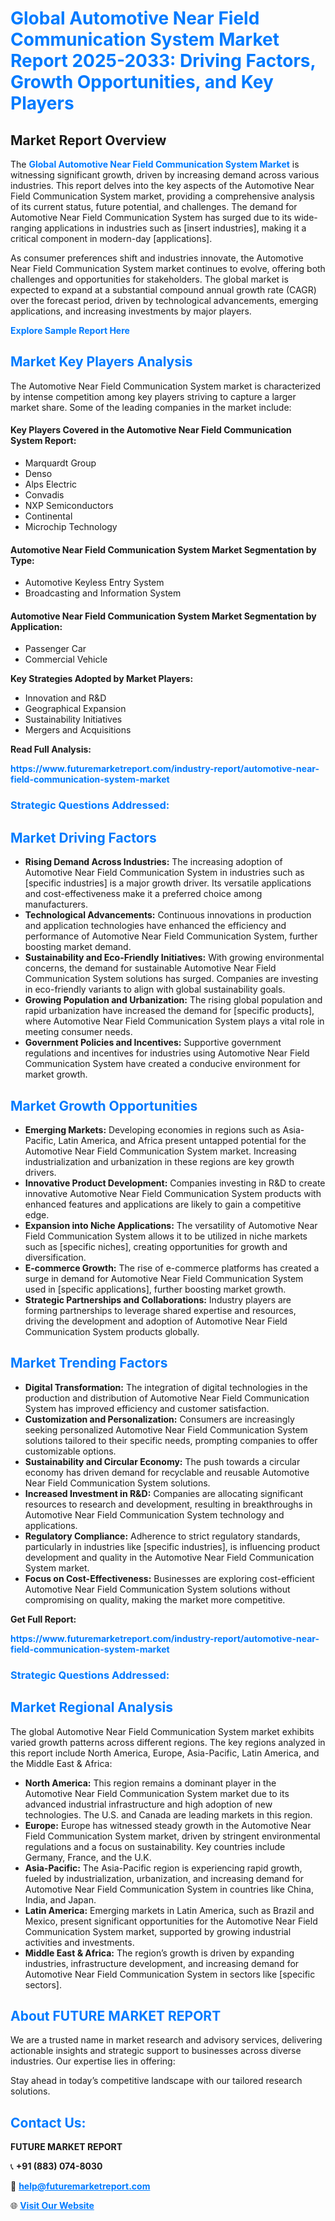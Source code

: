 <h1 style="color: #007BFF;">Global Automotive Near Field Communication System Market Report 2025-2033: Driving Factors, Growth Opportunities, and Key Players</h1>

<section id="overview">
<h2>Market Report Overview</h2>
<p>The <a href="https://www.futuremarketreport.com/industry-report/automotive-near-field-communication-system-market" style="color: #007BFF; text-decoration: none;"><strong>Global Automotive Near Field Communication System Market</strong></a> is witnessing significant growth, driven by increasing demand across various industries. This report delves into the key aspects of the Automotive Near Field Communication System market, providing a comprehensive analysis of its current status, future potential, and challenges. The demand for Automotive Near Field Communication System has surged due to its wide-ranging applications in industries such as [insert industries], making it a critical component in modern-day [applications].</p>
<p>As consumer preferences shift and industries innovate, the Automotive Near Field Communication System market continues to evolve, offering both challenges and opportunities for stakeholders. The global market is expected to expand at a substantial compound annual growth rate (CAGR) over the forecast period, driven by technological advancements, emerging applications, and increasing investments by major players.</p>
</section>

<section id="overview">
<p><a href="https://www.futuremarketreport.com/request-sample/reportId=48205" style="color: #007BFF; text-decoration: none;"><strong>Explore Sample Report Here</strong></a></p>
</section>

<section id="key-players">
<h2 style="color: #007BFF;">Market Key Players Analysis</h2>
<p>The Automotive Near Field Communication System market is characterized by intense competition among key players striving to capture a larger market share. Some of the leading companies in the market include:</p>
<h4>Key Players Covered in the Automotive Near Field Communication System Report:</h4>
<ul><li>Marquardt Group</li><li>Denso</li><li>Alps Electric</li><li>Convadis</li><li>NXP Semiconductors</li><li>Continental</li><li>Microchip Technology</li></ul>
<h4>Automotive Near Field Communication System Market Segmentation by Type:</h4>
<ul><li>Automotive Keyless Entry System</li><li>Broadcasting and Information System</li></ul>

<h4>Automotive Near Field Communication System Market Segmentation by Application:</h4>
<ul><li>Passenger Car</li><li>Commercial Vehicle</li></ul>
<p><strong>Key Strategies Adopted by Market Players:</strong></p>
<ul>
<li>Innovation and R&D</li>
<li>Geographical Expansion</li>
<li>Sustainability Initiatives</li>
<li>Mergers and Acquisitions</li>
</ul>
</section>

<section>
<p><strong>Read Full Analysis: </strong></p><a href="https://www.futuremarketreport.com/industry-report/automotive-near-field-communication-system-market" style="color: #007BFF; text-decoration: none;"><strong>https://www.futuremarketreport.com/industry-report/automotive-near-field-communication-system-market</strong></a>
<h3 style="color: #007BFF;">Strategic Questions Addressed:</h3>
</section>

<section id="driving-factors">
<h2 style="color: #007BFF;">Market Driving Factors</h2>
<ul>
<li><strong>Rising Demand Across Industries:</strong> The increasing adoption of Automotive Near Field Communication System in industries such as [specific industries] is a major growth driver. Its versatile applications and cost-effectiveness make it a preferred choice among manufacturers.</li>
<li><strong>Technological Advancements:</strong> Continuous innovations in production and application technologies have enhanced the efficiency and performance of Automotive Near Field Communication System, further boosting market demand.</li>
<li><strong>Sustainability and Eco-Friendly Initiatives:</strong> With growing environmental concerns, the demand for sustainable Automotive Near Field Communication System solutions has surged. Companies are investing in eco-friendly variants to align with global sustainability goals.</li>
<li><strong>Growing Population and Urbanization:</strong> The rising global population and rapid urbanization have increased the demand for [specific products], where Automotive Near Field Communication System plays a vital role in meeting consumer needs.</li>
<li><strong>Government Policies and Incentives:</strong> Supportive government regulations and incentives for industries using Automotive Near Field Communication System have created a conducive environment for market growth.</li>
</ul>
</section>

<section id="growth-opportunities">
<h2 style="color: #007BFF;">Market Growth Opportunities</h2>
<ul>
<li><strong>Emerging Markets:</strong> Developing economies in regions such as Asia-Pacific, Latin America, and Africa present untapped potential for the Automotive Near Field Communication System market. Increasing industrialization and urbanization in these regions are key growth drivers.</li>
<li><strong>Innovative Product Development:</strong> Companies investing in R&D to create innovative Automotive Near Field Communication System products with enhanced features and applications are likely to gain a competitive edge.</li>
<li><strong>Expansion into Niche Applications:</strong> The versatility of Automotive Near Field Communication System allows it to be utilized in niche markets such as [specific niches], creating opportunities for growth and diversification.</li>
<li><strong>E-commerce Growth:</strong> The rise of e-commerce platforms has created a surge in demand for Automotive Near Field Communication System used in [specific applications], further boosting market growth.</li>
<li><strong>Strategic Partnerships and Collaborations:</strong> Industry players are forming partnerships to leverage shared expertise and resources, driving the development and adoption of Automotive Near Field Communication System products globally.</li>
</ul>
</section>

<section id="trending-factors">
<h2 style="color: #007BFF;">Market Trending Factors</h2>
<ul>
<li><strong>Digital Transformation:</strong> The integration of digital technologies in the production and distribution of Automotive Near Field Communication System has improved efficiency and customer satisfaction.</li>
<li><strong>Customization and Personalization:</strong> Consumers are increasingly seeking personalized Automotive Near Field Communication System solutions tailored to their specific needs, prompting companies to offer customizable options.</li>
<li><strong>Sustainability and Circular Economy:</strong> The push towards a circular economy has driven demand for recyclable and reusable Automotive Near Field Communication System solutions.</li>
<li><strong>Increased Investment in R&D:</strong> Companies are allocating significant resources to research and development, resulting in breakthroughs in Automotive Near Field Communication System technology and applications.</li>
<li><strong>Regulatory Compliance:</strong> Adherence to strict regulatory standards, particularly in industries like [specific industries], is influencing product development and quality in the Automotive Near Field Communication System market.</li>
<li><strong>Focus on Cost-Effectiveness:</strong> Businesses are exploring cost-efficient Automotive Near Field Communication System solutions without compromising on quality, making the market more competitive.</li>
</ul>
</section>

<section>
<p><strong>Get Full Report: </strong></p><a href="https://www.futuremarketreport.com/industry-report/automotive-near-field-communication-system-market" style="color: #007BFF; text-decoration: none;"><strong>https://www.futuremarketreport.com/industry-report/automotive-near-field-communication-system-market</strong></a>
<h3 style="color: #007BFF;">Strategic Questions Addressed:</h3>
</section>


<section id="regional-analysis">
<h2 style="color: #007BFF;">Market Regional Analysis</h2>
<p>The global Automotive Near Field Communication System market exhibits varied growth patterns across different regions. The key regions analyzed in this report include North America, Europe, Asia-Pacific, Latin America, and the Middle East & Africa:</p>
<ul>
<li><strong>North America:</strong> This region remains a dominant player in the Automotive Near Field Communication System market due to its advanced industrial infrastructure and high adoption of new technologies. The U.S. and Canada are leading markets in this region.</li>
<li><strong>Europe:</strong> Europe has witnessed steady growth in the Automotive Near Field Communication System market, driven by stringent environmental regulations and a focus on sustainability. Key countries include Germany, France, and the U.K.</li>
<li><strong>Asia-Pacific:</strong> The Asia-Pacific region is experiencing rapid growth, fueled by industrialization, urbanization, and increasing demand for Automotive Near Field Communication System in countries like China, India, and Japan.</li>
<li><strong>Latin America:</strong> Emerging markets in Latin America, such as Brazil and Mexico, present significant opportunities for the Automotive Near Field Communication System market, supported by growing industrial activities and investments.</li>
<li><strong>Middle East & Africa:</strong> The region’s growth is driven by expanding industries, infrastructure development, and increasing demand for Automotive Near Field Communication System in sectors like [specific sectors].</li>
</ul>
</section>

<footer>
<h2 style="color: #007BFF;">About FUTURE MARKET REPORT</h2>
<p>We are a trusted name in market research and advisory services, delivering actionable insights and strategic support to businesses across diverse industries. Our expertise lies in offering:</p>

<p>Stay ahead in today’s competitive landscape with our tailored research solutions.</p>

<h2 style="color: #007BFF;">Contact Us:</h2>
<p><strong>FUTURE MARKET REPORT</strong></p>
<p>📞 <strong>+91 (883) 074-8030</strong></p>
<p>📧 <strong><a href="mailto:help@futuremarketreport.com" style="color: #007BFF;">help@futuremarketreport.com</a></strong></p>
<p>🌐 <strong><a href="https://www.futuremarketreport.com/" style="color: #007BFF;">Visit Our Website</a></strong></p>
</footer>